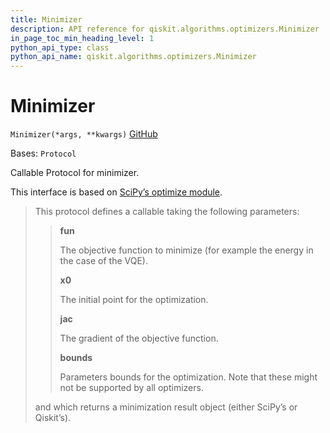 ```yaml
---
title: Minimizer
description: API reference for qiskit.algorithms.optimizers.Minimizer
in_page_toc_min_heading_level: 1
python_api_type: class
python_api_name: qiskit.algorithms.optimizers.Minimizer
---
```


# Minimizer

<span id="qiskit.algorithms.optimizers.Minimizer" />

`Minimizer(*args, **kwargs)` [GitHub](https://github.com/qiskit/qiskit/tree/stable/0.24/qiskit/algorithms/optimizers/optimizer.py "view source code")

Bases: `Protocol`

Callable Protocol for minimizer.

This interface is based on [SciPy’s optimize module](https://docs.scipy.org/doc/scipy/reference/generated/scipy.optimize.minimize.html).

> This protocol defines a callable taking the following parameters:
>
> > **fun**
> >
> > The objective function to minimize (for example the energy in the case of the VQE).
> >
> > **x0**
> >
> > The initial point for the optimization.
> >
> > **jac**
> >
> > The gradient of the objective function.
> >
> > **bounds**
> >
> > Parameters bounds for the optimization. Note that these might not be supported by all optimizers.
>
> and which returns a minimization result object (either SciPy’s or Qiskit’s).

